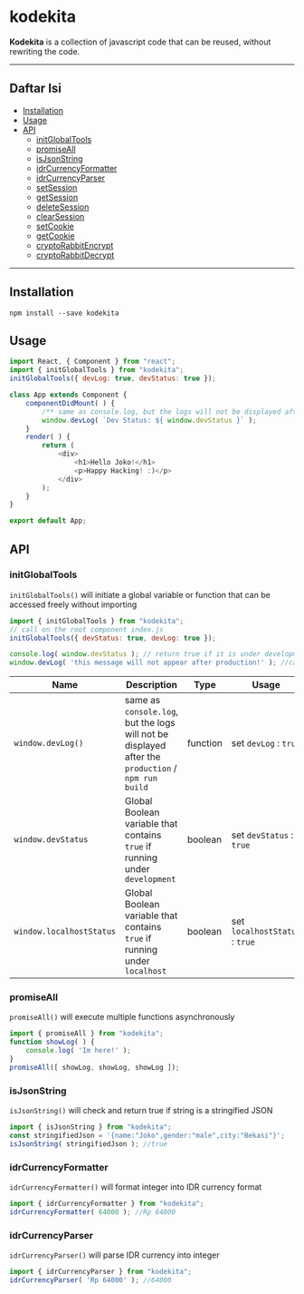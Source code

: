 # kodekita
**Kodekita** is a collection of javascript code that can be reused, without rewriting the code.

***

## Daftar Isi
- [Installation](#installation)
- [Usage](#usage)
- [API](#api)
    - [initGlobalTools](#initglobaltools)  
    - [promiseAll](#promiseall)  
    - [isJsonString](#isjsonstring)  
    - [idrCurrencyFormatter](#idrcurrencyformatter)  
    - [idrCurrencyParser](#idrcurrencyparser)  
    - [setSession](#setsession)  
    - [getSession](#getsession)  
    - [deleteSession](#deletesession)  
    - [clearSession](#clearsession)  
    - [setCookie](#setcookie)  
    - [getCookie](#getcookie)  
    - [cryptoRabbitEncrypt](#cryptorabbitencrypt)  
    - [cryptoRabbitDecrypt](#cryptorabbitdecrypt)  
***

## Installation
```shell
npm install --save kodekita
```

## Usage
<!-- embedme samples/usage-sample.js -->
```js
import React, { Component } from "react";
import { initGlobalTools } from "kodekita";
initGlobalTools({ devLog: true, devStatus: true });

class App extends Component {
	componentDidMount( ) {
		/** same as console.log, but the logs will not be displayed after the production / npm run build */
		window.devLog( `Dev Status: ${ window.devStatus }` );
	}
	render( ) {
		return (
			<div>
				<h1>Hello Joko!</h1>
				<p>Happy Hacking! :)</p>
			</div>
		);
	}
}

export default App;
```

## API
### initGlobalTools
`initGlobalTools()` will initiate a global variable or function that can be accessed freely without importing

<!-- embedme samples/init-global-tools.js -->
```js
import { initGlobalTools } from "kodekita";
// call on the root component index.js
initGlobalTools({ devStatus: true, devLog: true });

console.log( window.devStatus ); // return true if it is under development
window.devLog( 'this message will not appear after production!' ); //can be used to view logs only during development
```
Name | Description | Type | Usage  
--------|---------- | ----|------
`window.devLog()`| same as `console.log`, but the logs will not be displayed after the `production` / `npm run build` | function | set `devLog` : `true`
`window.devStatus`| Global Boolean variable that contains `true` if running under `development` | boolean |set `devStatus` : `true` 
`window.localhostStatus`| Global Boolean variable that contains `true` if running under `localhost` | boolean|set `localhostStatus` : `true` 


### promiseAll
`promiseAll()` will execute multiple functions asynchronously
<!-- embedme samples/promise-all.js -->
```js
import { promiseAll } from "kodekita";
function showLog( ) {
	console.log( 'Im here!' );
}
promiseAll([ showLog, showLog, showLog ]);
```
### isJsonString
`isJsonString()` will check and return true if string is a stringified JSON
<!-- embedme samples/is-json-string.js -->
```js
import { isJsonString } from "kodekita";
const stringifiedJson = '{name:"Joko",gender:"male",city:"Bekasi"}';
isJsonString( stringifiedJson ); //true
```
### idrCurrencyFormatter
`idrCurrencyFormatter()` will format integer into IDR currency format
<!-- embedme samples/idr-currency-formatter.js -->
```js
import { idrCurrencyFormatter } from "kodekita";
idrCurrencyFormatter( 64000 ); //Rp 64000
```
### idrCurrencyParser
`idrCurrencyParser()` will parse IDR currency into integer
<!-- embedme samples/idr-currency-parser.js -->
```js
import { idrCurrencyParser } from "kodekita";
idrCurrencyParser( 'Rp 64000' ); //64000
```
<!-- ### greeterWord
### setSession
### getSession
### deleteSession
### clearSession
### setCookie
### getCookie
### cryptoRabbitEncrypt
### cryptoRabbitDecrypt -->
